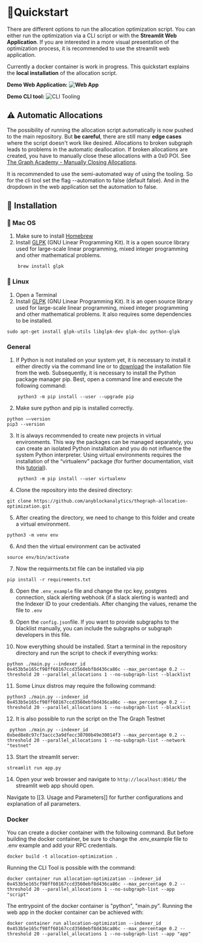 # 🚀Quickstart
There are different options to run the allocation optimization script. You can either run the optimization via a CLI script or with the **Streamlit Web Application**. If you are interested in a more visual presentation of the optimization process, it is recommended to use the streamlit web application. 

Currently a docker container is work in progress. This quickstart explains the **local installation** of the allocation script.

**Demo Web Application:**
**![Web App](https://i.imgur.com/3uLj7gv.gif)** 

**Demo CLI tool:**
![CLI Tooling](https://i.imgur.com/gGHVDyQ.gif)

## ⚠️ Automatic Allocations

The possibility of running the allocation script automatically is now pushed to the main repository.
But **be careful**, there are still many **edge cases** where the script doesn't work like desired.
Allocations to broken subgraph leads to problems in the automatic deallocation. If broken allocations
are created, you have to manually close these allocations with a 0x0 POI. See [The Graph Academy - Manually Closing Allocations](https://docs.thegraph.academy/technical-documentation/tips-and-tricks/manuallyclosingallocationsforfailedsubgraphs).

It is recommended to use the semi-automated way of using the tooling. So for the cli tool set the flag --automation to false
(default false). And in the dropdown in the web application set the automation to false.

## 💫 Installation

### 🍏 Mac OS

1. Make sure to install [Homebrew](https://brew.sh/)
2. Install [GLPK](https://www.gnu.org/software/glpk/) (GNU Linear Programming Kit). It is a open source library used for large-scale linear programming, mixed integer programming and other mathematical problems.

```shell
	brew install glpk
```
	
### 🐧 Linux
1. Open a Terminal
2. Install [GLPK](https://www.gnu.org/software/glpk/) (GNU Linear Programming Kit). It is an open source library used for large-scale linear programming, mixed integer programming and other mathematical problems. It also requires some dependencies to be installed.
```shell
sudo apt-get install glpk-utils libglpk-dev glpk-doc python-glpk
```

### General
1. If Python is not installed on your system yet, it is necessary to install it either directly via the command line or to [download](https://www.python.org/downloads/) the installation file from the web. Subsequently, it is necessary to install the Python package manager pip. Best, open a command line and execute the following command:
```shell
	python3 -m pip install --user --upgrade pip
```
2. Make sure python and pip is installed correctly.

```shell
python ––version
pip3 --version
```
3. It is always recommended to create new projects in virtual environments. This way the packages can be managed separately, you can create an isolated Python installation and you do not influence the system Python interpreter. Using virtual environments requires the installation of the “virtualenv” package (for further documentation, visit this [tutorial](https://packaging.python.org/guides/installing-using-pip-and-virtual-environments/)).
```shell
	python3 -m pip install --user virtualenv
```
4. Clone the repository into the desired directory:
```shell
git clone https://github.com/anyblockanalytics/thegraph-allocation-optimization.git
```
5. After creating the directory, we need to change to this folder and create a virtual environment.

```shell
python3 -m venv env
```
6. And then the virtual environment can be activated
```shell
source env/bin/activate
```
7. Now the requirments.txt file can be installed via pip
```shell
pip install -r requirements.txt
```
8. Open the ```.env_example``` file and change the rpc key, postgres connection, slack alerting webhook (if a slack alerting is wanted) and the Indexer ID to your credentials. After changing the values, rename the file to ```.env```
9. Open the ```config.json```file. If you want to provide subgraphs to the blacklist manually, you can include the subgraphs or subgraph developers in this file.

10. Now everything should be installed. Start a terminal in the repository directory and run the script to check if everything works:

```shell
python ./main.py --indexer_id 0x453b5e165cf98ff60167ccd3560ebf8d436ca86c --max_percentage 0.2 --threshold 20 --parallel_allocations 1 --no-subgraph-list --blacklist 
```
11. Some Linux distros may require the following command:
```shell
python3 ./main.py --indexer_id 0x453b5e165cf98ff60167ccd3560ebf8d436ca86c --max_percentage 0.2 --threshold 20 --parallel_allocations 1 --no-subgraph-list --blacklist
```

12. It is also possible to run the script on the The Graph Testnet 

```shell
 python ./main.py --indexer_id 0xbed8e8c97cf3accc3a9dfecc30700b49e30014f3 --max_percentage 0.2 --threshold 20 --parallel_allocations 1 --no-subgraph-list --network "testnet"
 ```

13. Start the streamlit server:

```shell
streamlit run app.py
```

14. Open your web browser and navigate to ```http://localhost:8501/``` the streamlit web app should open.

Navigate to [[3. Usage and Parameters]] for further configurations and explanation of all parameters.

### Docker
You can create a docker container with the following command. But before building the docker container, be sure
to change the .env_example file to .env example and add your RPC credentials.

````shell
docker build -t allocation-optimization .
````

Running the CLI Tool is possible with the command:

````shell
docker container run allocation-optimization --indexer_id 0x453b5e165cf98ff60167ccd3560ebf8d436ca86c --max_percentage 0.2 --threshold 20 --parallel_allocations 1 --no-subgraph-list --app "script"
````

The entrypoint of the docker container is "python", "main.py". Running the web app in the docker container can be achieved with:
````shell
docker container run allocation-optimization --indexer_id 0x453b5e165cf98ff60167ccd3560ebf8d436ca86c --max_percentage 0.2 --threshold 20 --parallel_allocations 1 --no-subgraph-list --app "app"
````